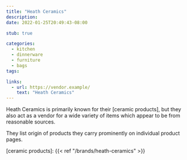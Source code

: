 ```yaml
---
title: "Heath Ceramics"
description:
date: 2022-01-25T20:49:43-08:00

stub: true

categories:
  - kitchen
  - dinnerware
  - furniture
  - bags
tags:

links:
  - url: https://vendor.example/
    text: "Heath Ceramics"
---
```


Heath Ceramics is primarily known for their [ceramic products], but they also
act as a vendor for a wide variety of items which appear to be from reasonable
sources.

They list origin of products they carry prominently on individual product pages.

[ceramic products]: {{< ref "/brands/heath-ceramics" >}}
